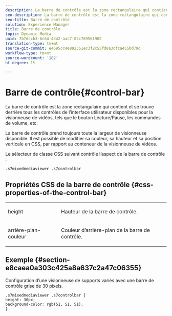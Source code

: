 ```yaml
---
description: La barre de contrôle est la zone rectangulaire qui contient et se trouve derrière tous les contrôles de l’interface utilisateur disponibles pour la visionneuse de vidéos, tels que le bouton Lecture/Pause, les commandes de volume, etc.
seo-description: La barre de contrôle est la zone rectangulaire qui contient et se trouve derrière tous les contrôles de l’interface utilisateur disponibles pour la visionneuse de vidéos, tels que le bouton Lecture/Pause, les commandes de volume, etc.
seo-title: Barre de contrôle
solution: Experience Manager
title: Barre de contrôle
topic: Dynamic Media
uuid: 7b7dccb3-6c64-4342-aac7-82c769561902
translation-type: tm+mt
source-git-commit: e4695cc4e882351ec3f2c55fd8a3cfca455bd79d
workflow-type: tm+mt
source-wordcount: '182'
ht-degree: 1%

---
```



# Barre de contrôle{#control-bar}

La barre de contrôle est la zone rectangulaire qui contient et se trouve derrière tous les contrôles de l’interface utilisateur disponibles pour la visionneuse de vidéos, tels que le bouton Lecture/Pause, les commandes de volume, etc.

<!--<a id="section_061E550C1C1D4DB2BD663A898895B38C"></a>-->

La barre de contrôle prend toujours toute la largeur de visionneuse disponible. Il est possible de modifier sa couleur, sa hauteur et sa position verticale en CSS, par rapport au conteneur de la visionneuse de vidéos.

Le sélecteur de classe CSS suivant contrôle l’aspect de la barre de contrôle :

```
.s7mixedmediaviewer .s7controlbar
```

## Propriétés CSS de la barre de contrôle {#css-properties-of-the-control-bar}

<table id="table_C48C56E696304C9BAFEE71BA9EA9A174"> 
 <tbody> 
  <tr> 
   <td colname="col1"> <p> <span class="codeph"> height </span> </p> </td> 
   <td colname="col2"> <p>Hauteur de la barre de contrôle. </p> </td> 
  </tr> 
  <tr> 
   <td colname="col1"> <p> <span class="codeph"> arrière-plan-couleur  </span> </p> </td> 
   <td colname="col2"> <p>Couleur d’arrière-plan de la barre de contrôle. </p> </td> 
  </tr> 
 </tbody> 
</table>

## Exemple {#section-e8caea0a303c425a8a637c2a47c06355}

Configuration d’une visionneuse de supports variés avec une barre de contrôle grise de 30 pixels.

```
.s7mixedmediaviewer .s7controlbar {  
height: 30px; 
background-color: rgb(51, 51, 51); 
}
```

